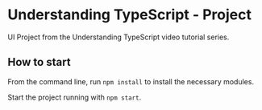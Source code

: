 # Understanding TypeScript - Project

UI Project from the Understanding TypeScript video tutorial series.

## How to start

From the command line, run `npm install` to install the necessary modules.

Start the project running with `npm start`.
